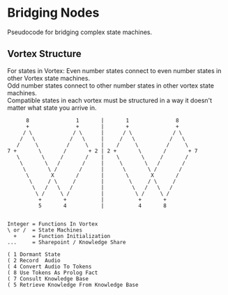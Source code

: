 # Bridging Nodes
Pseudocode for bridging complex state machines.

## Vortex Structure
For states in Vortex:
Even number states connect to even number states in other Vortex state machines.<br />
Odd number states connect to other number states in other vortex state machines.<br />
Compatible states in each vortex must be structured in a way it doesn't matter what state you arrive in.

~~~
      8               1       |       1               8
      +               +       |       +               +       
     / \             / \      |      / \             / \      
    /   \           /   \     |     /   \           /   \     
   /     \         /     \    |    /     \         /     \    
7 +       \       /       + 2 | 2 +       \       /       + 7 
   \       \     /       /    |    \       \     /       /    
    \       \   /       /     |     \       \   /       /     
     \       \ /       /      |      \       \ /       /      
      \       X       /       |       \       X       /       
       \     / \     /        |        \     / \     /        
        \   /   \   /         |         \   /   \   /         
         \ /     \ /          |          \ /     \ /          
          +       +           |           +       +
          5       4           |           4       8


Integer = Functions In Vortex
\ or /  = State Machines
  +     = Function Initialization
...     = Sharepoint / Knowledge Share

( 1 Dormant State
( 2 Record  Audio
( 4 Convert Audio To Tokens
( 8 Use Tokens As Prolog Fact
( 7 Consult Knowledge Base
( 5 Retrieve Knowledge From Knowledge Base
~~~
